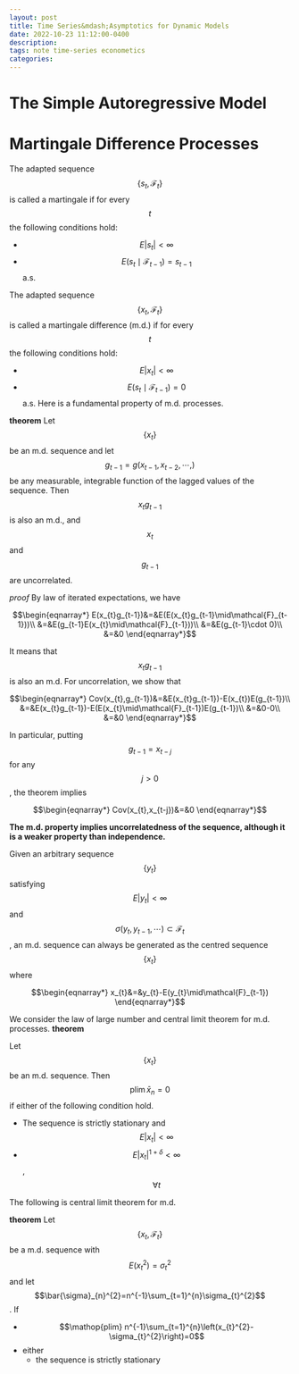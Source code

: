 ```yaml
---
layout: post
title: Time Series&mdash;Asymptotics for Dynamic Models
date: 2022-10-23 11:12:00-0400
description: 
tags: note time-series econometics
categories: 
---
```


# The Simple Autoregressive Model
# Martingale Difference Processes
The adapted sequence $$\{s_{t},\mathcal{F}_{t}\}$$ is called a martingale if for every $$t$$ the following conditions hold:
- $$E|s_{t}|<\infty$$
- $$E(s_{t}\mid\mathcal{F}_{t-1})=s_{t-1}$$ a.s.

The adapted sequence $$\{x_{t},\mathcal{F}_{t}\}$$ is called a martingale difference (m.d.) if for every $$t$$ the following conditions hold:
- $$E|x_{t}|<\infty$$
- $$E(s_{t}\mid\mathcal{F}_{t-1})=0$$ a.s.
Here is a fundamental property of m.d. processes.

**theorem**
Let $$\{x_{t}\}$$ be an m.d. sequence and let $$g_{t-1}=g(x_{t-1},x_{t-2},\cdots,)$$ be any measurable, integrable function of the lagged values of the sequence. Then $$x_{t}g_{t-1}$$ is also an m.d., and $$x_{t}$$ and $$g_{t-1}$$ are uncorrelated.
 
*proof*
By law of iterated expectations, we have

$$\begin{eqnarray*}
E(x_{t}g_{t-1})&=&E(E(x_{t}g_{t-1}\mid\mathcal{F}_{t-1}))\\
			&=&E(g_{t-1}E(x_{t}\mid\mathcal{F}_{t-1}))\\
			&=&E(g_{t-1}\cdot 0)\\
			&=&0
\end{eqnarray*}$$

It means that $$x_{t}g_{t-1}$$ is also an m.d. For uncorrelation, we show that

$$\begin{eqnarray*}
Cov(x_{t},g_{t-1})&=&E(x_{t}g_{t-1})-E(x_{t})E(g_{t-1})\\
			   &=&E(x_{t}g_{t-1})-E(E(x_{t}\mid\mathcal{F}_{t-1})E(g_{t-1})\\
			  &=&0-0\\
			&=&0
\end{eqnarray*}$$

 

In particular, putting $$g_{t-1}=x_{t-j}$$ for any $$j>0$$, the theorem implies 

$$\begin{eqnarray*}
Cov(x_{t},x_{t-j})&=&0
\end{eqnarray*}$$

**The m.d. property implies uncorrelatedness of the sequence, although it is a weaker property than independence.**

Given an arbitrary sequence $$\{y_{t}\}$$ satisfying $$E|y_{t}|<\infty$$ and $$\sigma\left(y_{t},y_{t-1},\cdots\right)\subset \mathcal{F}_{t}$$, an m.d. sequence can always be generated as the centred sequence $$\{x_{t}\}$$ where 

$$\begin{eqnarray*}
x_{t}&=&y_{t}-E(y_{t}\mid\mathcal{F}_{t-1})
\end{eqnarray*}$$


We consider the law of large number and central limit theorem for m.d. processes.
**theorem**

Let $$\{x_{t}\}$$ be an m.d. sequence. Then $$\mathop{plim} \bar{x}_{n}=0$$ if either of the following condition hold.
- The sequence is strictly stationary and $$E|x_{t}|<\infty$$
- $$E|x_{t}|^{1+\delta}<\infty$$, $$\forall t$$
 

The following is central limit theorem for m.d.

**theorem**
Let $$\{x_{t},\mathcal{F}_{t}\}$$ be a m.d. sequence with $$E(x_{t}^{2})=\sigma_{t}^{2}$$ and let $$\bar{\sigma}_{n}^{2}=n^{-1}\sum_{t=1}^{n}\sigma_{t}^{2}$$. If

- $$\mathop{plim} n^{-1}\sum_{t=1}^{n}\left(x_{t}^{2}-\sigma_{t}^{2}\right)=0$$
- either 
	- the sequence is strictly stationary
 
	

 